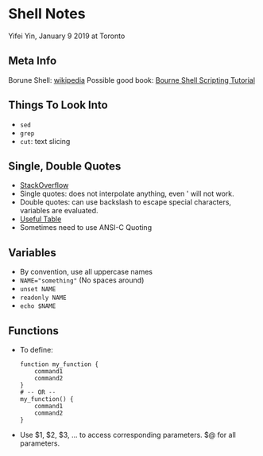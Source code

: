 Shell Notes
===========

Yifei Yin,  January 9 2019 at Toronto

Meta Info
---------

Borune Shell: [wikipedia](https://en.wikipedia.org/wiki/Bourne_shell)
Possible good book: [Bourne Shell Scripting Tutorial](https://www.shellscript.sh/functions.html)


Things To Look Into
-------------------
- `sed`
- `grep`
- `cut`: text slicing


Single, Double Quotes
---------------------
- [StackOverflow](https://stackoverflow.com/questions/6697753/difference-between-single-and-double-quotes-in-bash)
- Single quotes: does not interpolate anything, even \' will not work.
- Double quotes: can use backslash to escape special characters, variables are evaluated.
- [Useful Table](https://stackoverflow.com/a/42082956/7318257)
- Sometimes need to use ANSI-C Quoting


Variables
---------
- By convention, use all uppercase names
- `NAME="something"`    (No spaces around)
- `unset NAME`
- `readonly NAME`
- `echo $NAME`


Functions
---------
- To define:
    ```
    function my_function {
        command1
        command2
    }
    # -- OR --
    my_function() {
        command1
        command2
    }
    ```
- Use $1, $2, $3, ... to access corresponding parameters. $@ for all parameters.

